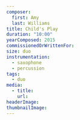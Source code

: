 ```yaml
---
composer:
  first: Amy
  last: Williams
title: Child's Play
duration: "10:00"
yearComposed: 2015
commissionedOrWrittenFor:
size: duo
instrumentation:
  - saxophone
  - percussion
tags:
  - duo
media:
  - title:
    url:
headerImage: 
thumbnailImage: 
---
```

